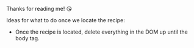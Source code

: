 Thanks for reading me! 😘

Ideas for what to do once we locate the recipe: 
* Once the recipe is located, delete everything in the DOM up until the body tag.
